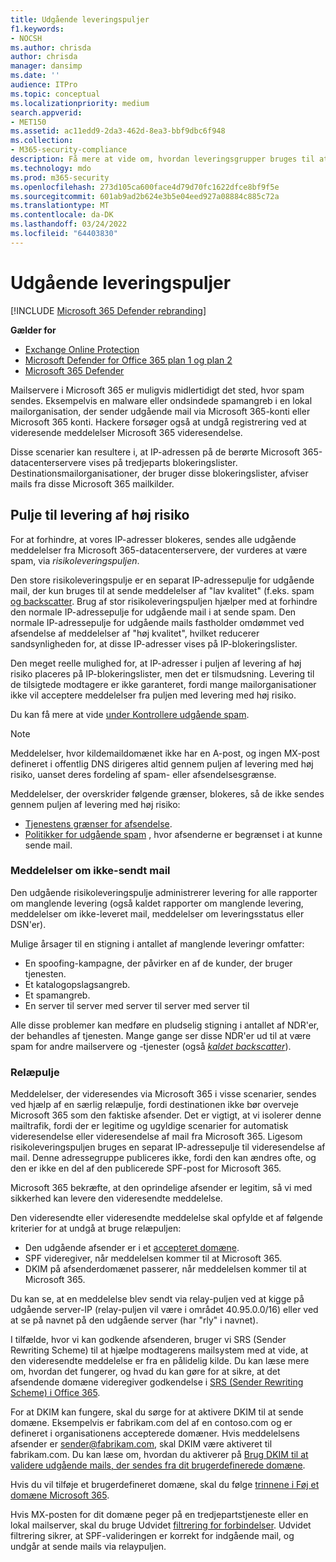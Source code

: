 ```yaml
---
title: Udgående leveringspuljer
f1.keywords:
- NOCSH
ms.author: chrisda
author: chrisda
manager: dansimp
ms.date: ''
audience: ITPro
ms.topic: conceptual
ms.localizationpriority: medium
search.appverid:
- MET150
ms.assetid: ac11edd9-2da3-462d-8ea3-bbf9dbc6f948
ms.collection:
- M365-security-compliance
description: Få mere at vide om, hvordan leveringsgrupper bruges til at beskytte omdømmet af mailservere i Microsoft 365 datacentre.
ms.technology: mdo
ms.prod: m365-security
ms.openlocfilehash: 273d105ca600face4d79d70fc1622dfce8bf9f5e
ms.sourcegitcommit: 601ab9ad2b624e3b5e04eed927a08884c885c72a
ms.translationtype: MT
ms.contentlocale: da-DK
ms.lasthandoff: 03/24/2022
ms.locfileid: "64403830"
---
```

# <a name="outbound-delivery-pools"></a>Udgående leveringspuljer

[!INCLUDE [Microsoft 365 Defender rebranding](../includes/microsoft-defender-for-office.md)]

**Gælder for**
- [Exchange Online Protection](exchange-online-protection-overview.md)
- [Microsoft Defender for Office 365 plan 1 og plan 2](defender-for-office-365.md)
- [Microsoft 365 Defender](../defender/microsoft-365-defender.md)

Mailservere i Microsoft 365 er muligvis midlertidigt det sted, hvor spam sendes. Eksempelvis en malware eller ondsindede spamangreb i en lokal mailorganisation, der sender udgående mail via Microsoft 365-konti eller Microsoft 365 konti. Hackere forsøger også at undgå registrering ved at videresende meddelelser Microsoft 365 videresendelse.

Disse scenarier kan resultere i, at IP-adressen på de berørte Microsoft 365-datacenterservere vises på tredjeparts blokeringslister. Destinationsmailorganisationer, der bruger disse blokeringslister, afviser mails fra disse Microsoft 365 mailkilder.

## <a name="high-risk-delivery-pool"></a>Pulje til levering af høj risiko

For at forhindre, at vores IP-adresser blokeres, sendes alle udgående meddelelser fra Microsoft 365-datacenterservere, der vurderes at være spam, via _risikoleveringspuljen_.

Den store risikoleveringspulje er en separat IP-adressepulje for udgående mail, der kun bruges til at sende meddelelser af "lav kvalitet" (f.eks. spam [og backscatter](backscatter-messages-and-eop.md). Brug af stor risikoleveringspuljen hjælper med at forhindre den normale IP-adressepulje for udgående mail i at sende spam. Den normale IP-adressepulje for udgående mails fastholder omdømmet ved afsendelse af meddelelser af "høj kvalitet", hvilket reducerer sandsynligheden for, at disse IP-adresser vises på IP-blokeringslister.

Den meget reelle mulighed for, at IP-adresser i puljen af levering af høj risiko placeres på IP-blokeringslister, men det er tilsmudsning. Levering til de tilsigtede modtagere er ikke garanteret, fordi mange mailorganisationer ikke vil acceptere meddelelser fra puljen med levering med høj risiko.

Du kan få mere at vide [under Kontrollere udgående spam](outbound-spam-controls.md).

> [!NOTE]
> Meddelelser, hvor kildemaildomænet ikke har en A-post, og ingen MX-post defineret i offentlig DNS dirigeres altid gennem puljen af levering med høj risiko, uanset deres fordeling af spam- eller afsendelsesgrænse.
>
> Meddelelser, der overskrider følgende grænser, blokeres, så de ikke sendes gennem puljen af levering med høj risiko:
>
> - [Tjenestens grænser for afsendelse](/office365/servicedescriptions/exchange-online-service-description/exchange-online-limits#sending-limits-across-office-365-options).
> - [Politikker for udgående spam](configure-the-outbound-spam-policy.md) , hvor afsenderne er begrænset i at kunne sende mail.

### <a name="bounce-messages"></a>Meddelelser om ikke-sendt mail

Den udgående risikoleveringspulje administrerer levering for alle rapporter om manglende levering (også kaldet rapporter om manglende levering, meddelelser om ikke-leveret mail, meddelelser om leveringsstatus eller DSN'er).

Mulige årsager til en stigning i antallet af manglende leveringr omfatter:

- En spoofing-kampagne, der påvirker en af de kunder, der bruger tjenesten.
- Et katalogopslagsangreb.
- Et spamangreb.
- En server til server med server til server med server til

Alle disse problemer kan medføre en pludselig stigning i antallet af NDR'er, der behandles af tjenesten. Mange gange ser disse NDR'er ud til at være spam for andre mailservere og -tjenester (også _[kaldet backscatter](backscatter-messages-and-eop.md)_).

### <a name="relay-pool"></a>Relæpulje

Meddelelser, der videresendes via Microsoft 365 i visse scenarier, sendes ved hjælp af en særlig relæpulje, fordi destinationen ikke bør overveje Microsoft 365 som den faktiske afsender. Det er vigtigt, at vi isolerer denne mailtrafik, fordi der er legitime og ugyldige scenarier for automatisk videresendelse eller videresendelse af mail fra Microsoft 365. Ligesom risikoleveringspuljen bruges en separat IP-adressepulje til videresendelse af mail. Denne adressegruppe publiceres ikke, fordi den kan ændres ofte, og den er ikke en del af den publicerede SPF-post for Microsoft 365.

Microsoft 365 bekræfte, at den oprindelige afsender er legitim, så vi med sikkerhed kan levere den videresendte meddelelse.

Den videresendte eller videresendte meddelelse skal opfylde et af følgende kriterier for at undgå at bruge relæpuljen:

- Den udgående afsender er i et [accepteret domæne](/exchange/mail-flow-best-practices/manage-accepted-domains/manage-accepted-domains).
- SPF videregiver, når meddelelsen kommer til at Microsoft 365.
- DKIM på afsenderdomænet passerer, når meddelelsen kommer til at Microsoft 365.

Du kan se, at en meddelelse blev sendt via relay-puljen ved at kigge på udgående server-IP (relay-puljen vil være i området 40.95.0.0/16) eller ved at se på navnet på den udgående server (har "rly" i navnet).

I tilfælde, hvor vi kan godkende afsenderen, bruger vi SRS (Sender Rewriting Scheme) til at hjælpe modtagerens mailsystem med at vide, at den videresendte meddelelse er fra en pålidelig kilde. Du kan læse mere om, hvordan det fungerer, og hvad du kan gøre for at sikre, at det afsendende domæne videregiver godkendelse i [SRS (Sender Rewriting Scheme) i Office 365](/office365/troubleshoot/antispam/sender-rewriting-scheme).

For at DKIM kan fungere, skal du sørge for at aktivere DKIM til at sende domæne. Eksempelvis er fabrikam.com del af en contoso.com og er defineret i organisationens accepterede domæner. Hvis meddelelsens afsender er sender@fabrikam.com, skal DKIM være aktiveret til fabrikam.com. Du kan læse om, hvordan du aktiverer på [Brug DKIM til at validere udgående mails, der sendes fra dit brugerdefinerede domæne](use-dkim-to-validate-outbound-email.md).

Hvis du vil tilføje et brugerdefineret domæne, skal du følge [trinnene i Føj et domæne Microsoft 365](../../admin/setup/add-domain.md).

Hvis MX-posten for dit domæne peger på en tredjepartstjeneste eller en lokal mailserver, skal du bruge Udvidet [filtrering for forbindelser](/exchange/mail-flow-best-practices/use-connectors-to-configure-mail-flow/enhanced-filtering-for-connectors). Udvidet filtrering sikrer, at SPF-valideringen er korrekt for indgående mail, og undgår at sende mails via relaypuljen.
